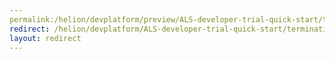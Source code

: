```yaml
---
permalink:/helion/devplatform/preview/ALS-developer-trial-quick-start/termination/ 
redirect: /helion/devplatform/ALS-developer-trial-quick-start/termination/
layout: redirect
---
```

<!--PUBLISHED-->


<!--
Instructions:
permalink = The deprecated URL that you want to redirect to a new URL.
redirect  = The new URL.
Give your file the same name as the file that you are redirecting to.

Change UNDER REVISION as appropriate for your situation.

Remove the "publish:false" line from the header; it's only here to prevent this example from being built.
-->

